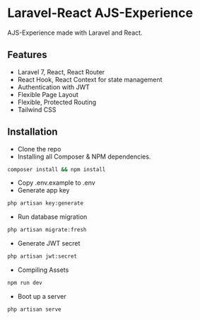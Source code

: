 # Laravel-React AJS-Experience

AJS-Experience made with Laravel and React.

## Features

- Laravel 7, React, React Router
- React Hook, React Context for state management
- Authentication with JWT
- Flexible Page Layout
- Flexible, Protected Routing
- Tailwind CSS

## Installation

- Clone the repo
- Installing all Composer & NPM dependencies.

```bash
composer install && npm install
```

- Copy .env.example to .env
- Generate app key

```bash
php artisan key:generate
```

- Run database migration

```bash
php artisan migrate:fresh
```

- Generate JWT secret

```bash
php artisan jwt:secret
```

- Compiling Assets

```bash
npm run dev
```

- Boot up a server

```bash
php artisan serve
```
